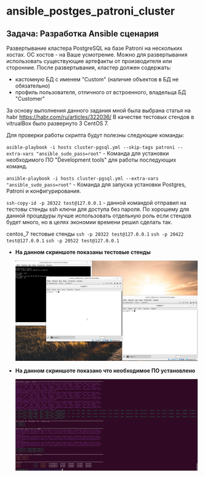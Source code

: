 # ansible_postges_patroni_cluster
## Задача: Разработка Ansible сценария

Развертывание кластера PostgreSQL на базе Patroni на нескольких хостах.
ОС хостов - на Ваше усмотрение.
Можно для развертывания использовать существующие артефакты от производителя или сторонние.
После развертывания, кластер должен содержать:
- кастомную БД с именем "Custom" (наличие объектов в БД не обязательно)
- профиль пользователя, отличного от встроенного, владельца БД "Customer"

За основу выполнения данного задания мной была выбрана статья на habr https://habr.com/ru/articles/322036/ В качестве тестовых стендов в vitrualBox было развернуто 3 CentOS 7. 

Для проверки работы скрипта будут полезны следующие команды:

`asible-playbook -i hosts cluster-pgsql.yml --skip-tags patroni --extra-vars "ansible_sudo_pass=root"` - Команда для установки необходимого ПО "Development tools" для работы последующих команд.

`ansible-playbook -i hosts cluster-pgsql.yml --extra-vars "ansible_sudo_pass=root"` - Команда для запуска установки Postgres, Patroni и конфигурирования.

`ssh-copy-id -p 20322 test@127.0.0.1` - данной командой отправил на тестовы стенды ssh ключи для доступа без пароля. По хорошему для данной процедуры лучше использовать отдельную роль если стендов будет много, но в целях экономии времени решил сделать так.

centos_7 тестовые стенды
`ssh -p 20322 test@127.0.0.1`
`ssh -p 20422 test@127.0.0.1`
`ssh -p 20522 test@127.0.0.1`

- <b>На данном скриншоте показаны тестовые стенды<b> 
  
  ![](screenshots/2.png)

- <b>На данном скриншоте показано что необходимое ПО установлено<b> 
  
  ![](screenshots/1.png)  